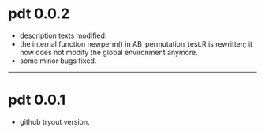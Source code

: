 
# pdt 0.0.2

- description texts modified.
- the internal function newperm() in AB_permutation_test.R is rewritten; 
  it now does not modify the global environment anymore.
- some minor bugs fixed.

---

# pdt 0.0.1

- github tryout version.
